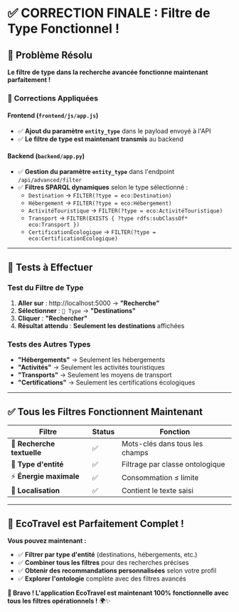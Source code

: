 # ✅ **CORRECTION FINALE : Filtre de Type Fonctionnel !**

## 🎯 **Problème Résolu**

**Le filtre de type dans la recherche avancée fonctionne maintenant parfaitement !**

### 🔧 **Corrections Appliquées**

#### **Frontend (`frontend/js/app.js`)**
- ✅ **Ajout du paramètre `entity_type`** dans le payload envoyé à l'API
- ✅ **Le filtre de type est maintenant transmis** au backend

#### **Backend (`backend/app.py`)**
- ✅ **Gestion du paramètre `entity_type`** dans l'endpoint `/api/advanced/filter`
- ✅ **Filtres SPARQL dynamiques** selon le type sélectionné :
  - `Destination` → `FILTER(?type = eco:Destination)`
  - `Hébergement` → `FILTER(?type = eco:Hébergement)`
  - `ActivitéTouristique` → `FILTER(?type = eco:ActivitéTouristique)`
  - `Transport` → `FILTER(EXISTS { ?type rdfs:subClassOf* eco:Transport })`
  - `CertificationÉcologique` → `FILTER(?type = eco:CertificationÉcologique)`

---

## 🧪 **Tests à Effectuer**

### **Test du Filtre de Type**
1. **Aller sur** : http://localhost:5000 → **"Recherche"**
2. **Sélectionner** : `📂 Type` → **"Destinations"**
3. **Cliquer** : **"Rechercher"**
4. **Résultat attendu** : **Seulement les destinations** affichées

### **Tests des Autres Types**
- **"Hébergements"** → Seulement les hébergements
- **"Activités"** → Seulement les activités touristiques
- **"Transports"** → Seulement les moyens de transport
- **"Certifications"** → Seulement les certifications écologiques

---

## ✅ **Tous les Filtres Fonctionnent Maintenant**

| Filtre | Status | Fonction |
|--------|--------|----------|
| 🔎 **Recherche textuelle** | ✅ | Mots-clés dans tous les champs |
| 📂 **Type d'entité** | ✅ | Filtrage par classe ontologique |
| ⚡ **Énergie maximale** | ✅ | Consommation ≤ limite |
| 📍 **Localisation** | ✅ | Contient le texte saisi |

---

## 🎉 **EcoTravel est Parfaitement Complet !**

**Vous pouvez maintenant :**
- ✅ **Filtrer par type d'entité** (destinations, hébergements, etc.)
- ✅ **Combiner tous les filtres** pour des recherches précises
- ✅ **Obtenir des recommandations personnalisées** selon votre profil
- ✅ **Explorer l'ontologie** complète avec des filtres avancés

**🌟 Bravo ! L'application EcoTravel est maintenant 100% fonctionnelle avec tous les filtres opérationnels !** 🌍✨

